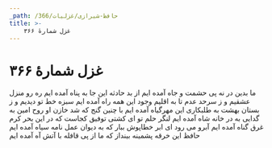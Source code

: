 ```yaml
---
_path: /حافظ-شیرازی/غزلیات/366
title: >-
    غزل شمارهٔ ۳۶۶
---
```

# غزل شمارهٔ ۳۶۶

ما بدین در نه پی حشمت و جاه آمده ایم
از بد حادثه این جا به پناه آمده ایم
ره رو منزل عشقیم و ز سرحد عدم
تا به اقلیم وجود این همه راه آمده ایم
سبزه خط تو دیدیم و ز بستان بهشت
به طلبکاری این مهرگیاه آمده ایم
با چنین گنج که شد خازن او روح امین
به گدایی به در خانه شاه آمده ایم
لنگر حلم تو ای کشتی توفیق کجاست
که در این بحر کرم غرق گناه آمده ایم
آبرو می رود ای ابر خطاپوش ببار
که به دیوان عمل نامه سیاه آمده ایم
حافظ این خرقه پشمینه بینداز که ما
از پی قافله با آتش آه آمده ایم
